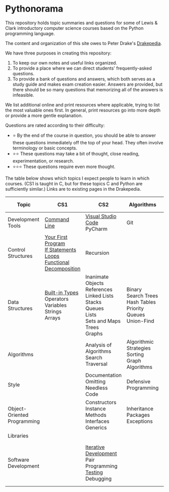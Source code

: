 # Pythonorama
This repository holds topic summaries and questions for some of Lewis \& Clark introductory computer science courses based on the Python programming language.

The content and organization of this site owes to Peter Drake's [Drakepedia](https://github.com/PeterDrake/drakepedia/).

We have three purposes in creating this repository:
1. To keep our own notes and useful links organized.
1. To provide a place where we can direct students' frequently-asked questions.
1. To provide a bank of questions and answers, which both serves as a study guide and makes exam creation easier. Answers are provided, but there should be so many questions that memorizing all of the answers is infeasible.

We list additional online and print resources where applicable, trying to list the most valuable ones first. In general, print resources go into more depth or provide a more gentle explanation.

Questions are rated according to their difficulty:
- :star: By the end of the course in question, you should be able to answer these questions immediately off the top of your head. They often involve terminology or basic concepts.
- :star::star: These questions may take a bit of thought, close reading, experimentation, or research.
- :star::star::star: These questions require even more thought.

The table below shows which topics I expect people to learn in which courses. (CS1 is taught in C, but for these topics C and Python are sufficiently similar.) Links are to existing pages in the Drakepedia.

Topic | CS1 | CS2 | Algorithms | Software Development
-|-|-|-|-
Development Tools | [Command Line](development_tools/command_line.md) |[Visual Studio Code](development_tools/vs_code.md)<br>PyCharm | Git
Control<br>Structures | [Your First Program](control_structures/your_first_program.md)<br>[If Statements](control_structures/if_else.md)<br>[Loops](control_structures/loops.md)<br>[Functional Decomposition](control_structures/functional_decomposition.md) | Recursion | |
Data<br>Structures | [Built-in Types](data_structures/built_in_types.md)<br>Operators<br>Variables<br>Strings<br>Arrays | Inanimate Objects<br>References<br>Linked Lists<br>Stacks<br>Queues<br>Lists<br>Sets and Maps<br>Trees<br>Graphs | Binary Search Trees<br>Hash Tables<br>Priority Queues<br>Union-Find |
Algorithms | | Analysis of Algorithms<br>Search<br>Traversal | Algorithmic Strategies<br>Sorting<br>Graph Algorithms |
Style | | Documentation<br>Omitting Needless Code | Defensive Programming |
Object-<br>Oriented Programming | | Constructors<br>Instance Methods<br>Interfaces<br>Generics | Inheritance<br>Packages<br>Exceptions | Enums<br>Inner Classes
Libraries | | | | 
Software<br>Development | | [Iterative Development](software_development/iterative_development.md)<br>Pair Programming<br>[Testing](software_development/testing.md)<br>Debugging | | Extreme Programming<br>Object-Oriented Design<br>Design Patterns
